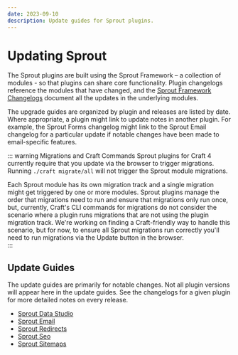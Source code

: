 ```yaml
---
date: 2023-09-10
description: Update guides for Sprout plugins.
---
```


# Updating Sprout

The Sprout plugins are built using the Sprout Framework – a collection of modules - so that plugins can share core functionality. Plugin changelogs reference the modules that have changed, and the [Sprout Framework Changelogs](https://github.com/barrelstrength/sprout/tree/v4/CHANGELOG) document all the updates in the underlying modules.

The upgrade guides are organized by plugin and releases are listed by date. Where appropriate, a plugin might link to update notes in another plugin. For example, the Sprout Forms changelog might link to the Sprout Email changelog for a particular update if notable changes have been made to email-specific features.

::: warning Migrations and Craft Commands
Sprout plugins for Craft 4 currently require that you update via the browser to trigger migrations. Running `./craft migrate/all` will not trigger the Sprout module migrations.

Each Sprout module has its own migration track and a single migration might get triggered by one or more modules. Sprout plugins manage the order that migrations need to run and ensure that migrations only run once, but, currently, Craft's CLI commands for migrations do not consider the scenario where a plugin runs migrations that are not using the plugin migration track. We're working on finding a Craft-friendly way to handle this scenario, but for now, to ensure all Sprout migrations run correctly you'll need to run migrations via the Update button in the browser.  
:::

## Update Guides

The update guides are primarily for notable changes. Not all plugin versions will appear here in the update guides. See the changelogs for a given plugin for more detailed notes on every release.

- [Sprout Data Studio](./data-studio.md)
- [Sprout Email](./email.md)
- [Sprout Redirects](./redirects.md)
- [Sprout Seo](./seo.md)
- [Sprout Sitemaps](./sitemaps.md)
